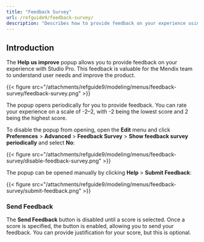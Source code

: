 ```yaml
---
title: "Feedback Survey"
url: /refguide9/feedback-survey/
description: "Describes how to provide feedback on your experience using Studio Pro."
---
```


## Introduction

The **Help us improve** popup allows you to provide feedback on your experience with Studio Pro. This feedback is valuable for the Mendix team to understand user needs and improve the product.

{{< figure src="/attachments/refguide9/modeling/menus/feedback-survey/feedback-survey.png" >}}

The popup opens periodically for you to provide feedback. You can rate your experience on a scale of -2–2, with -2 being the lowest score and 2 being the highest score.

To disable the popup from opening, open the **Edit** menu and click **Preferences** > **Advanced** > **Feedback Survey** > **Show feedback survey periodically** and select **No**:

{{< figure src="/attachments/refguide9/modeling/menus/feedback-survey/disable-feedback-survey.png"  >}}

The popup can be opened manually by clicking **Help** > **Submit Feedback**:

{{< figure src="/attachments/refguide9/modeling/menus/feedback-survey/submit-feedback.png"  >}}

### Send Feedback

The **Send Feedback** button is disabled until a score is selected. Once a score is specified, the button is enabled, allowing you to send your feedback. You can provide justification for your score, but this is optional.
